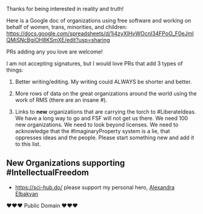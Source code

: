 
Thanks for being interested in reality and truth!

Here is a Google doc of organizations using free software and working on behalf of women, trans, minorities, and children:
https://docs.google.com/spreadsheets/d/1i4zyXlHvWOcnI34FPoO_F0eJmIQMiSNcBgiOH8KSmXE/edit?usp=sharing

PRs adding any you love are welcome!

I am not accepting signatures, but I would love PRs that add 3 types of things:

1. Better writing/editing. My writing could ALWAYS be shorter and better.

2. More rows of data on the great organizations around the world using the work of RMS (there are
   an insane #).

3. Links to **new** organizations that are carrying the torch to #LiberateIdeas. We have
   a long way to go and FSF will not get us there. We need 100 new organizations. We need
   to look beyond licenses. We need to acknowledge that the #ImaginaryProperty system is
   a lie, that oppresses ideas and the people. Please start something new and add it to this list.

## New Organizations supporting #IntellectualFreedom

- https://sci-hub.do/ please support my personal hero, <a href="https://en.wikipedia.org/wiki/Alexandra_Elbakyan">Alexandra Elbakyan</a>

❤️❤️❤️ Public Domain ❤️❤️❤️
